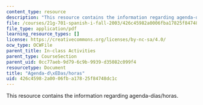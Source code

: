 ```yaml
---
content_type: resource
description: "This resource contains the information regarding agenda-d\xEDas/horas."
file: /courses/21g-701-spanish-i-fall-2003/426c45982a0006fba17825f84748dc1c_MIT21G_701F03_5horario.pdf
file_type: application/pdf
learning_resource_types: []
license: https://creativecommons.org/licenses/by-nc-sa/4.0/
ocw_type: OCWFile
parent_title: In-class Activities
parent_type: CourseSection
parent_uid: 0cc77aeb-9d79-6c9b-9939-d35082c099f4
resourcetype: Document
title: "Agenda-d\xEDas/horas"
uid: 426c4598-2a00-06fb-a178-25f84748dc1c
---
```

This resource contains the information regarding agenda-días/horas.